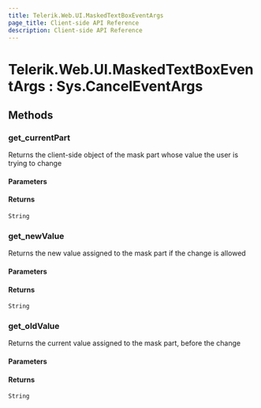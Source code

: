 ```yaml
---
title: Telerik.Web.UI.MaskedTextBoxEventArgs
page_title: Client-side API Reference
description: Client-side API Reference
---
```


# Telerik.Web.UI.MaskedTextBoxEventArgs : Sys.CancelEventArgs 

## Methods

###  get_currentPart

Returns the client-side object of the mask part whose value the user is trying to change

#### Parameters

#### Returns

`String` 

###  get_newValue

Returns the new value assigned to the mask part if the change is allowed

#### Parameters

#### Returns

`String` 

###  get_oldValue

Returns the current value assigned to the mask part, before the change

#### Parameters

#### Returns

`String` 
